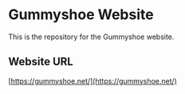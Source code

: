 # Gummyshoe Website

This is the repository for the Gummyshoe website.

## Website URL

[https://gummyshoe.net/](https://gummyshoe.net/)

